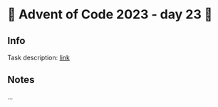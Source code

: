 # 🎄 Advent of Code 2023 - day 23 🎄

## Info

Task description: [link](https://adventofcode.com/2023/day/23)

## Notes

...